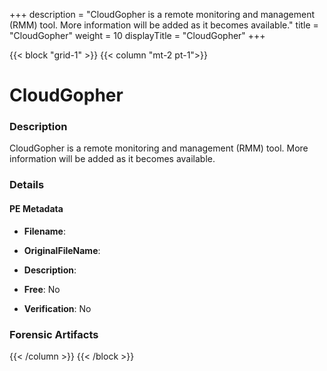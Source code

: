 +++
description = "CloudGopher is a remote monitoring and management (RMM) tool. More information will be added as it becomes available."
title = "CloudGopher"
weight = 10
displayTitle = "CloudGopher"
+++


{{< block "grid-1" >}}
{{< column "mt-2 pt-1">}}

# CloudGopher


### Description

CloudGopher is a remote monitoring and management (RMM) tool. More information will be added as it becomes available.




### Details


#### PE Metadata
- **Filename**: 
- **OriginalFileName**: 
- **Description**: 


- **Free**: No

- **Verification**: No





### Forensic Artifacts










{{< /column >}}
{{< /block >}}
